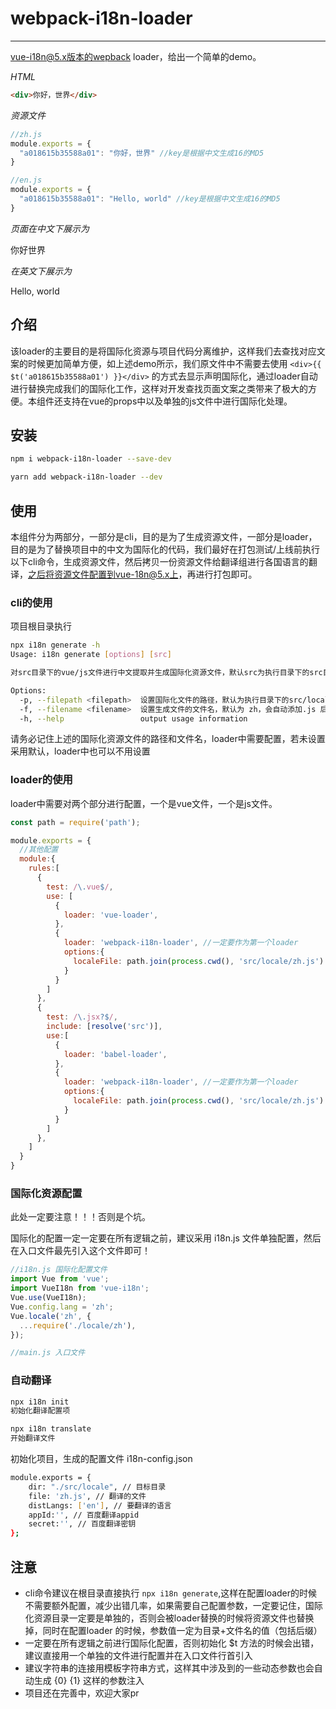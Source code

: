 # webpack-i18n-loader

---

vue-i18n@5.x版本的wepback loader，给出一个简单的demo。

*HTML*

```html
<div>你好，世界</div>
```

*资源文件*

```javascript
//zh.js
module.exports = {
  "a018615b35588a01": "你好，世界" //key是根据中文生成16的MD5
}

//en.js
module.exports = {
  "a018615b35588a01": "Hello, world" //key是根据中文生成16的MD5
}
```

*页面在中文下展示为*

你好世界

*在英文下展示为*

Hello, world

## 介绍

该loader的主要目的是将国际化资源与项目代码分离维护，这样我们去查找对应文案的时候更加简单方便，如上述demo所示，我们原文件中不需要去使用 `<div>{{ $t('a018615b35588a01') }}</div>` 的方式去显示声明国际化，通过loader自动进行替换完成我们的国际化工作，这样对开发查找页面文案之类带来了极大的方便。本组件还支持在vue的props中以及单独的js文件中进行国际化处理。

## 安装

```bash
npm i webpack-i18n-loader --save-dev

yarn add webpack-i18n-loader --dev
```

## 使用

本组件分为两部分，一部分是cli，目的是为了生成资源文件，一部分是loader，目的是为了替换项目中的中文为国际化的代码，我们最好在打包测试/上线前执行以下cli命令，生成资源文件，然后拷贝一份资源文件给翻译组进行各国语言的翻译，之后将资源文件配置到vue-18n@5.x上，再进行打包即可。

### cli的使用

项目根目录执行

```bash
npx i18n generate -h
Usage: i18n generate [options] [src]

对src目录下的vue/js文件进行中文提取并生成国际化资源文件，默认src为执行目录下的src目录

Options:
  -p, --filepath <filepath>  设置国际化文件的路径，默认为执行目录下的src/locale目录，请务必设置一个单独的目录来放置国际化资源文件
  -f, --filename <filename>  设置生成文件的文件名，默认为 zh，会自动添加.js 后缀
  -h, --help                 output usage information
```

请务必记住上述的国际化资源文件的路径和文件名，loader中需要配置，若未设置采用默认，loader中也可以不用设置

### loader的使用

loader中需要对两个部分进行配置，一个是vue文件，一个是js文件。

```javascript
const path = require('path');

module.exports = {
  //其他配置
  module:{
    rules:[
      {
        test: /\.vue$/,
        use: [
          {
            loader: 'vue-loader',
          },
          {
            loader: 'webpack-i18n-loader', //一定要作为第一个loader
            options:{
              localeFile: path.join(process.cwd(), 'src/locale/zh.js') //与cli中相同，若生成的时候保持默认，则不需要配置
            }
          }
        ]
      },
      {
        test: /\.jsx?$/,
        include: [resolve('src')],
        use:[
          {
            loader: 'babel-loader',
          },
          {
            loader: 'webpack-i18n-loader', //一定要作为第一个loader
            options:{
              localeFile: path.join(process.cwd(), 'src/locale/zh.js') //与cli中相同，若生成的时候保持默认，则不需要配置
            }
          }
        ]
      },
    ]
  }
}
```

### 国际化资源配置

此处一定要注意！！！否则是个坑。

国际化的配置一定一定要在所有逻辑之前，建议采用 i18n.js 文件单独配置，然后在入口文件最先引入这个文件即可！

```javascript
//i18n.js 国际化配置文件
import Vue from 'vue';
import VueI18n from 'vue-i18n';
Vue.use(VueI18n);
Vue.config.lang = 'zh';
Vue.locale('zh', {
  ...require('./locale/zh'),
});

//main.js 入口文件

```


### 自动翻译

```bash
npx i18n init 
初始化翻译配置项

npx i18n translate
开始翻译文件
```

初始化项目，生成的配置文件 i18n-config.json
```bash
module.exports = {
    dir: "./src/locale", // 目标目录
    file: 'zh.js', // 翻译的文件
    distLangs: ['en'], // 要翻译的语言
    appId:'', // 百度翻译appid
    secret:'', // 百度翻译密钥
};
```


## 注意

- cli命令建议在根目录直接执行 `npx i18n generate`,这样在配置loader的时候不需要额外配置，减少出错几率，如果需要自己配置参数，一定要记住，国际化资源目录一定要是单独的，否则会被loader替换的时候将资源文件也替换掉，同时在配置loader 的时候，参数值一定为目录+文件名的值（包括后缀）
- 一定要在所有逻辑之前进行国际化配置，否则初始化 $t 方法的时候会出错，建议直接用一个单独的文件进行配置并在入口文件行首引入
- 建议字符串的连接用模板字符串方式，这样其中涉及到的一些动态参数也会自动生成 {0} {1} 这样的参数注入
- 项目还在完善中，欢迎大家pr

